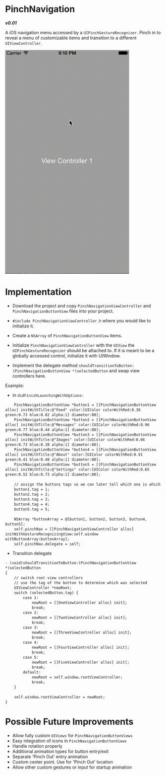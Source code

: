 PinchNavigation
========
***v0.01***

A iOS navigation menu accessed by a `UIPinchGestureRecognizer`.
Pinch in to reveal a menu of customizable items and transition to
a different `UIViewController`.

![alt tag](https://raw.githubusercontent.com/Jpoliachik/PinchNav/master/pinchnavexample.gif)


Implementation
======
-   Download the project and copy `PinchNavigationViewController`
    and `PinchNavigationButtonView` files into your project.

-   `#include PinchNavigationViewController.h` where you would like
    to initialize it.

-   Create a `NSArray` of `PinchNavigationButtonView` items.

-   Initialize `PinchNavigationViewController` with the `UIView` the
    `UIPinchGestureRecognizer` should be attached to. If it is meant
    to be a globally accessed control, initialize it with UIWindow.

-   Implement the delegate method `shouldTransitionToButton:(PinchNavigationButtonView *)selectedButton`
    and swap view controllers here.

Example:
-   In `didFinishLaunchingWithOptions:`
```
    PinchNavigationButtonView *button1 = [[PinchNavigationButtonView alloc] initWithTitle:@"Feed" color:[UIColor colorWithRed:0.38 green:0.73 blue:0.82 alpha:1] diameter:80];
    PinchNavigationButtonView *button2 = [[PinchNavigationButtonView alloc] initWithTitle:@"Messages" color:[UIColor colorWithRed:0.96 green:0.77 blue:0.44 alpha:1] diameter:80];
    PinchNavigationButtonView *button3 = [[PinchNavigationButtonView alloc] initWithTitle:@"Images" color:[UIColor colorWithRed:0.66 green:0.73 blue:0.38 alpha:1] diameter:80];
    PinchNavigationButtonView *button4 = [[PinchNavigationButtonView alloc] initWithTitle:@"About" color:[UIColor colorWithRed:0.91 green:0.41 blue:0.48 alpha:1] diameter:80];
    PinchNavigationButtonView *button5 = [[PinchNavigationButtonView alloc] initWithTitle:@"Settings" color:[UIColor colorWithRed:0.65 green:0.52 blue:0.73 alpha:1] diameter:80];

    // assign the buttons tags so we can later tell which one is which
    button1.tag = 1;
    button2.tag = 2;
    button3.tag = 3;
    button4.tag = 4;
    button5.tag = 5;

    NSArray *buttonArray = @[button1, button2, button3, button4, button5];
    self.pinchNav = [[PinchNavigationViewController alloc] initWithGestureRecognizingView:self.window withButtonArray:buttonArray];
    self.pinchNav.delegate = self;
```
-   Transition delegate

```
- (void)shouldTransitionToButton:(PinchNavigationButtonView *)selectedButton
{
    // switch root view controllers
    // use the tag of the button to determine which was selected
    UIViewController *newRoot;
    switch (selectedButton.tag) {
        case 1:
            newRoot = [[OneViewController alloc] init];
            break;
        case 2:
            newRoot = [[TwoViewController alloc] init];
            break;
        case 3:
            newRoot = [[ThreeViewController alloc] init];
            break;
        case 4:
            newRoot = [[FourViewController alloc] init];
            break;
        case 5:
            newRoot = [[FiveViewController alloc] init];
            break;
        default:
            newRoot = self.window.rootViewController;
            break;
    }

    self.window.rootViewController = newRoot;
}
```

Possible Future Improvements
==============
-   Allow fully custom `UIViews` for `PinchNavigationButtonViews`
-   Easy integration of icons in `PinchNavigationButtonViews`
-   Handle rotation properly
-   Additional animation types for button entry/exit
-   Separate 'Pinch Out' entry animation
-   Custom center point. Use for 'Pinch Out' location
-   Allow other custom gestures or input for startup animation
